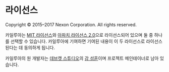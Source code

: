 # 라이선스

Copyright &copy; 2015–2017 Nexon Corporation. All rights reserved.

카일루아는 [MIT 라이선스][license-mit]와 [아파치 라이선스 2.0][license-apl]으로 라이선스되어 있으며 둘 중 하나를 선택할 수 있습니다. 카일루아에 기여하면 기여된 내용이 이 두 라이선스로 라이선스된다는 데 동의하게 됩니다.

카일루아의 원 개발자는 [데브캣 스튜디오][devcat]의 [강 성훈][senokay]이며 프로젝트 메인테이너로 남아 있습니다.

[senokay]: https://mearie.org/
[devcat]: https://devcat.nexon.com/
[license-mit]: https://github.com/devcat-studio/kailua/blob/master/LICENSE-MIT
[license-apl]: https://github.com/devcat-studio/kailua/blob/master/LICENSE-APACHE

